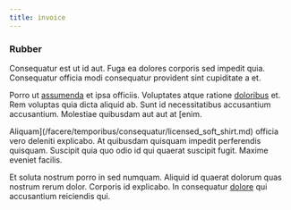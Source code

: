 ```yaml
---
title: invoice
---
```


### Rubber

Consequatur est ut id aut. Fuga ea dolores corporis sed impedit quia. Consequatur officia modi consequatur provident sint cupiditate a et.

Porro ut [assumenda](/quas/back_end_customizable_core.md) et ipsa officiis. Voluptates atque ratione [doloribus](/dolore/odio/dignissimos/mint_green.md) et. Rem voluptas quia dicta aliquid ab. Sunt id necessitatibus accusantium accusantium. Molestiae quibusdam aut aut at [enim.

Aliquam](/facere/temporibus/consequatur/licensed_soft_shirt.md) officia vero deleniti explicabo. At quibusdam quisquam impedit perferendis quisquam. Suscipit quia quo odio id qui quaerat suscipit fugit. Maxime eveniet facilis.

Et soluta nostrum porro in sed numquam. Aliquid id quaerat dolorum quas nostrum rerum dolor. Corporis id explicabo. In consequatur [dolore](/facere/temporibus/tasty_frozen_salad_security.md) qui accusantium reiciendis qui.
